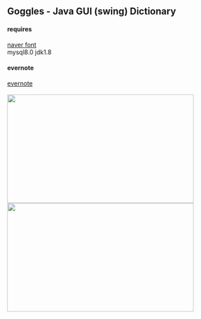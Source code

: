 ## Goggles - Java GUI (swing) Dictionary 
#### requires
<a href="https://hangeul.naver.com/2017/nanum ">naver font</a> <br/>
mysql8.0
jdk1.8

#### evernote
<a href="https://www.evernote.com/pub/develogl/java-goggles-project">evernote</a> <br/>
<br/>
<span>
  <img src="https://github.com/louisevil/goggles/blob/master/resources/image/start.gif" width="430" height="250">
</span>
<span>
  <img src="https://github.com/louisevil/goggles/blob/master/resources/image/main.gif" width="430" height="250">
</span>
